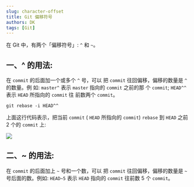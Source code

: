 ```yaml
---
slug: character-offset
title: Git 偏移符号
authors: DK
tags: [Git]
---
```


在 Git 中，有两个「偏移符号」: `^` 和 `~`。

## 一、^ 的用法: 

在 `commit` 的后面加一个或多个 `^` 号，可以 把 `commit` 往回偏移，偏移的数量是 `^` 的数量。例 如: `master^` 表示 `master` 指向的 `commit` 之前的那 个 `commit`; `HEAD^^` 表示 `HEAD` 所指向的 `commit` 往 前数两个 `commit`。

<!--truncate-->

```shell
git rebase -i HEAD^^
```

上面这行代码表示，把当前 `commit` ( `HEAD` 所指向的 `commit`) `rebase` 到 `HEAD` 之前 2 个的 `commit` 上:

![](https://gitee.com/dk-wuwei/note-resource/raw/master/image/202211080816919.png)

## 二、~ 的用法:

在 `commit` 的后面加上 `~` 号和一个数，可以 把 `commit` 往回偏移，偏移的数量是 `~` 号后面的数。例如: `HEAD~5` 表示 `HEAD` 指向的 `commit` 往前数 5 个 `commit`。